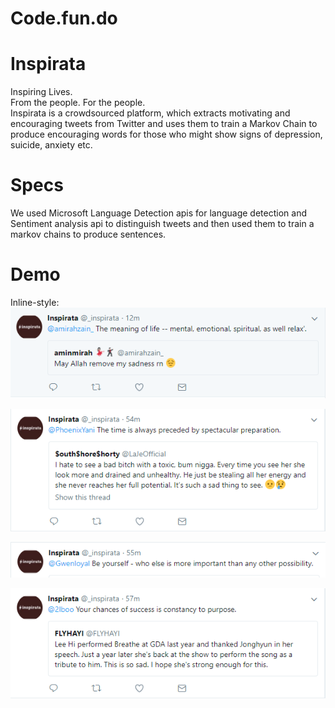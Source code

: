 # Code.fun.do

# Inspirata
Inspiring Lives.  
From the people. For the people.  
Inspirata is a crowdsourced platform, which extracts motivating and encouraging tweets from Twitter and uses them to train a Markov Chain to produce encouraging words for those who might show signs of depression, suicide, anxiety etc.

# Specs
We used Microsoft Language Detection apis for language detection and Sentiment analysis api to distinguish tweets and then used them to train a markov chains to produce sentences.

# Demo

Inline-style: 
![alt text](https://raw.githubusercontent.com/4rshdeep/Code.fun.do/master/1.PNG "1")

![alt text](https://raw.githubusercontent.com/4rshdeep/Code.fun.do/master/2.PNG "2")

![alt text](https://raw.githubusercontent.com/4rshdeep/Code.fun.do/master/3.PNG "3")

![alt text](https://raw.githubusercontent.com/4rshdeep/Code.fun.do/master/4.PNG "4")
